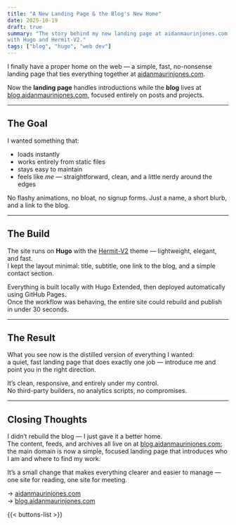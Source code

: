 ```yaml
---
title: "A New Landing Page & the Blog's New Home"
date: 2025-10-19
draft: true
summary: "The story behind my new landing page at aidanmaurinjones.com and how I built it 
with Hugo and Hermit-V2."
tags: ["blog", "hugo", "web dev"]
---
```


I finally have a proper home on the web — a simple, fast, no-nonsense landing page that ties 
everything together at [aidanmaurinjones.com](https://aidanmaurinjones.com).

Now the **landing page** handles introductions while the **blog** lives at 
[blog.aidanmaurinjones.com](https://blog.aidanmaurinjones.com), focused entirely on posts 
and projects.

---

## The Goal

I wanted something that:

- loads instantly
- works entirely from static files
- stays easy to maintain
- feels like *me* — straightforward, clean, and a little nerdy around the edges

No flashy animations, no bloat, no signup forms. Just a name, a short blurb, and a link to 
the blog.

---

## The Build

The site runs on **Hugo** with the [Hermit-V2](https://github.com/1bl4z3r/hermit-V2) theme — lightweight, elegant, and fast.  
I kept the layout minimal: title, subtitle, one link to the blog, and a simple contact section.

Everything is built locally with Hugo Extended, then deployed automatically using GitHub Pages.  
Once the workflow was behaving, the entire site could rebuild and publish in under 30 seconds.

---

## The Result

What you see now is the distilled version of everything I wanted:  
a quiet, fast landing page that does exactly one job — introduce me and point you in the 
right direction.

It’s clean, responsive, and entirely under my control.  
No third-party builders, no analytics scripts, no compromises.

---

## Closing Thoughts

I didn’t rebuild the blog — I just gave it a better home.  
The content, feeds, and archives all live on at [blog.aidanmaurinjones.com](https://blog.aidanmaurinjones.com); 
the main domain is now a simple, focused landing page that introduces who I am and where to find my work.

It’s a small change that makes everything clearer and easier to manage — one site for reading, 
one site for meeting.

→ [aidanmaurinjones.com](https://aidanmaurinjones.com)  
→ [blog.aidanmaurinjones.com](https://blog.aidanmaurinjones.com)

{{< buttons-list >}}